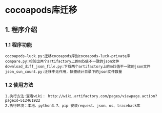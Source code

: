 # cocoapods库迁移
## 1. 程序介绍
### 1.1 程序功能
```
cocoapods-luck.py:迁移cocoapods库到cocoapods-luck-private库
compare.py:检验出两个artifactory上的md5值不一致的json文件
download_diff_json_file.py:下载两个artifactory上的md5值不一致的json文件
json_sun_count.py:迁移中无作用，快捷统计目录下的json文件数量
```
### 1.2 使用方法
```
1.执行方法:查看wiki： http://wiki.artifactory.com/pages/viewpage.action?pageId=512461922
2.执行环境：本地、python3.7、pip 安装request、json、os、traceback库
```